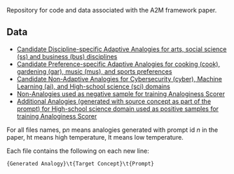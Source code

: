 Repository for code and data associated with the A2M framework paper.
## Data

* [Candidate Discipline-specific Adaptive Analogies for arts, social science (ss) and business (bus) disciplines](/data/discp_adapt)
* [Candidate Preference-specific Adaptive Analogies for cooking (cook), gardening (gar), music (mus), and sports preferences](/data/pref_adapt)
* [Candidate Non-Adaptive Analogies for Cybersecurity (cyber), Machine Learning (ai), and High-school science (sci) domains](/data/non_adapt)
* [Non-Analogies used as negative sample for training Analoginess Scorer](/data/non_analogies)
* [Additional Analogies (generated with source concept as part of the prompt) for High-school science domain used as positive samples for training Analoginess Scorer](/data/sci_src)

For all files names, p<em>n</em> means analogies generated with prompt id <em>n</em> in the paper, ht means high temperature, lt means low temperature.

Each file contains the following on each new line:

`{Generated Analogy}\t{Target Concept}\t{Prompt}`



